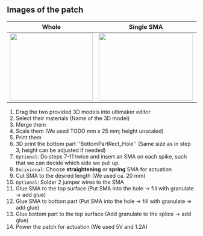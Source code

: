 ## Images of the patch

Whole            |  Single SMA |   Dual SMA | Spring
:-------------------------:|:-------------------------:|:-------------------------:|:-------------------------:
<img src="https://user-images.githubusercontent.com/82590951/187466364-247a7cbe-1558-4838-8ffe-39bfc95e8776.png" width="220" height="180" />|<img src="https://user-images.githubusercontent.com/82590951/187466506-e9e7b8e5-4a58-471d-b260-0205ac9a73b0.png" width="250" height="180" />|<img src="https://user-images.githubusercontent.com/82590951/187466640-26772848-5cb3-4d42-a46c-b5b43907b645.png" width="250" height="180" />|<img src="https://user-images.githubusercontent.com/82590951/187465999-df6f7c9f-2072-43af-afe1-ec5fcd5200da.png" width="250" height="180" />

1. Drag the two provided 3D models into ultimaker editor
2. Select their materials (Name of the 3D model)
3. Merge them
4. Scale them (We used TODO mm x 25 mm; height unscaled)
5. Print them
6. 3D print the bottom part ''BottomPartRect_Hole'' (Same size as in step 3, height can be adjusted if needed)
7. `Optional`: Do steps 7-11 twice and insert an SMA on each spike, such that we can decide which side we pull up.
8. `Decisional`: Choose **straightening** or **spring** SMA for actuation
9. Cut SMA to the desired length (We used ca. 20 mm)
10. `Optional`: Solder 2 jumper wires to the SMA
11. Glue SMA to the top surface (Put SMA into the hole &#8594; fill with granulate &#8594; add glue)
12. Glue SMA to bottom part (Put SMA into the hole &#8594; fill with granulate &#8594; add glue)
13. Glue bottom part to the top surface (Add granulate to the splice &#8594; add glue)
14. Power the patch for actuation (We used 5V and 1.2A)
